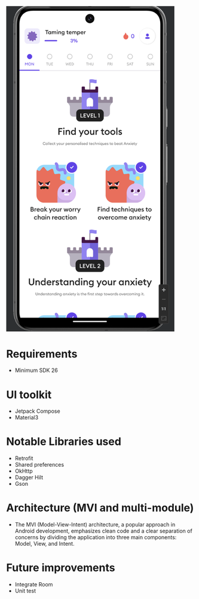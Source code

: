 <img src="https://github.com/franciscerio/ota-android/blob/master/images/Screen%20Shot%202024-08-21%20at%208.33.27%20PM.png" width="450"/>

# Requirements
- Minimum SDK 26

# UI toolkit
- Jetpack Compose
- Material3

# Notable Libraries used
- Retrofit
- Shared preferences 
- OkHttp
- Dagger Hilt
- Gson


# Architecture (MVI and multi-module)
- The MVI (Model-View-Intent) architecture, a popular approach in Android development, emphasizes clean code and a clear separation of concerns by dividing the application into three main components: Model, View, and Intent.

# Future improvements
- Integrate Room 
- Unit test
